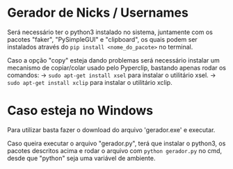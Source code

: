 # Gerador de Nicks / Usernames

Será necessário ter o python3 instalado no sistema, juntamente com os pacotes "faker", "PySimpleGUI" e "clipboard", os quais podem ser instalados através do ```pip install <nome_do_pacote>``` no terminal.

Caso a opção "copy" esteja dando problemas será necessário instalar um mecanismo de copiar/colar usado pelo Pyperclip, bastando apenas rodar os comandos: 
-> ```sudo apt-get install xsel``` para instalar o utilitário xsel.
-> ```sudo apt-get install xclip``` para instalar o utilitário xclip.

# Caso esteja no Windows

Para utilizar basta fazer o download do arquivo 'gerador.exe' e executar.

Caso queira executar o arquivo "gerador.py", terá que instalar o python3, os pacotes descritos acima e rodar o arquivo com ```python gerador.py``` no cmd, desde que "python" seja uma variável de ambiente.
